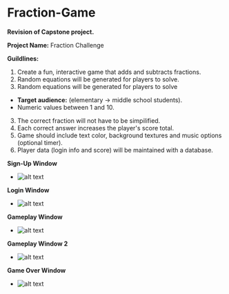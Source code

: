 # Fraction-Game

**Revision of Capstone project.**

**Project Name:** Fraction Challenge

**Guildlines:**

1. Create a fun, interactive game that adds and subtracts fractions.
2. Random equations will be generated for players to solve. 
2. Random equations will be generated for players to solve
  - **Target audience:** (elementary -> middle school students).
  - Numeric values between 1 and 10.
3. The correct fraction will not have to be simpilified.
4. Each correct answer increases the player's score total.
5. Game should include text color, background textures and music options (optional timer).
6. Player data (login info and score) will be maintained with a database.



**Sign-Up Window**
 - ![alt text](https://puu.sh/GYVXa/da61319653.png)

**Login Window**
 - ![alt text](https://puu.sh/GYVWM/fa63927953.png)

**Gameplay Window**
 - ![alt text](https://puu.sh/GYWkB/a849c99446.png)

**Gameplay Window 2**
 - ![alt text](https://puu.sh/GYWkX/be1af07a40.png)

**Game Over Window**
 - ![alt text](https://puu.sh/GYWlQ/269559702f.png)
